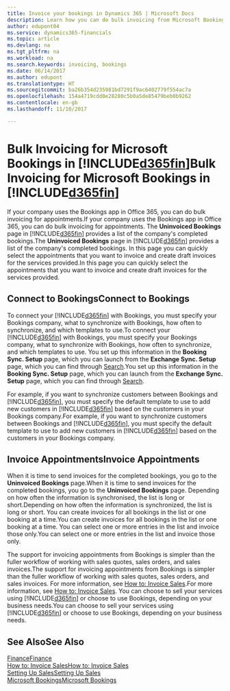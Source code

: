 ```yaml
---
title: Invoice your bookings in Dynamics 365 | Microsoft Docs
description: Learn how you can do bulk invoicing from Microsoft Bookings in Dynamics 365 Business edition .
author: edupont04
ms.service: dynamics365-financials
ms.topic: article
ms.devlang: na
ms.tgt_pltfrm: na
ms.workload: na
ms.search.keywords: invoicing, bookings
ms.date: 06/14/2017
ms.author: edupont
ms.translationtype: HT
ms.sourcegitcommit: ba26b354d235981bd7291f9ac6402779f554ac7a
ms.openlocfilehash: 154a4719cdd0e28280c5b0a5de85479beb0b9262
ms.contentlocale: en-gb
ms.lasthandoff: 11/10/2017

---
```

# <a name="bulk-invoicing-for-microsoft-bookings-in-included365finincludesd365finmdmd"></a><span data-ttu-id="7e135-103">Bulk Invoicing for Microsoft Bookings in [!INCLUDE[d365fin](includes/d365fin_md.md)]</span><span class="sxs-lookup"><span data-stu-id="7e135-103">Bulk Invoicing for Microsoft Bookings in [!INCLUDE[d365fin](includes/d365fin_md.md)]</span></span>
<span data-ttu-id="7e135-104">If your company uses the Bookings app in Office 365, you can do bulk invoicing for appointments.</span><span class="sxs-lookup"><span data-stu-id="7e135-104">If your company uses the Bookings app in Office 365, you can do bulk invoicing for appointments.</span></span> <span data-ttu-id="7e135-105">The **Uninvoiced Bookings** page in [!INCLUDE[d365fin](includes/d365fin_md.md)] provides a list of the company's completed bookings.</span><span class="sxs-lookup"><span data-stu-id="7e135-105">The **Uninvoiced Bookings** page in [!INCLUDE[d365fin](includes/d365fin_md.md)] provides a list of the company's completed bookings.</span></span> <span data-ttu-id="7e135-106">In this page you can quickly select the appointments that you want to invoice and create draft invoices for the services provided.</span><span class="sxs-lookup"><span data-stu-id="7e135-106">In this page you can quickly select the appointments that you want to invoice and create draft invoices for the services provided.</span></span>  

## <a name="connect-to-bookings"></a><span data-ttu-id="7e135-107">Connect to Bookings</span><span class="sxs-lookup"><span data-stu-id="7e135-107">Connect to Bookings</span></span>
<span data-ttu-id="7e135-108">To connect your [!INCLUDE[d365fin](includes/d365fin_md.md)] with Bookings, you must specify your Bookings company, what to synchronize with Bookings, how often to synchronize, and which templates to use.</span><span class="sxs-lookup"><span data-stu-id="7e135-108">To connect your [!INCLUDE[d365fin](includes/d365fin_md.md)] with Bookings, you must specify your Bookings company, what to synchronize with Bookings, how often to synchronize, and which templates to use.</span></span> <span data-ttu-id="7e135-109">You set up this information in the **Booking Sync. Setup** page, which you can launch from the **Exchange Sync. Setup** page, which you can find through [Search](ui-search.md).</span><span class="sxs-lookup"><span data-stu-id="7e135-109">You set up this information in the **Booking Sync. Setup** page, which you can launch from the **Exchange Sync. Setup** page, which you can find through [Search](ui-search.md).</span></span>  

<span data-ttu-id="7e135-110">For example, if you want to synchronize customers between Bookings and [!INCLUDE[d365fin](includes/d365fin_md.md)], you must specify the default template to use to add new customers in [!INCLUDE[d365fin](includes/d365fin_md.md)] based on the customers in your Bookings company.</span><span class="sxs-lookup"><span data-stu-id="7e135-110">For example, if you want to synchronize customers between Bookings and [!INCLUDE[d365fin](includes/d365fin_md.md)], you must specify the default template to use to add new customers in [!INCLUDE[d365fin](includes/d365fin_md.md)] based on the customers in your Bookings company.</span></span>  

## <a name="invoice-appointments"></a><span data-ttu-id="7e135-111">Invoice Appointments</span><span class="sxs-lookup"><span data-stu-id="7e135-111">Invoice Appointments</span></span>
<span data-ttu-id="7e135-112">When it is time to send invoices for the completed bookings, you go to the **Uninvoiced Bookings** page.</span><span class="sxs-lookup"><span data-stu-id="7e135-112">When it is time to send invoices for the completed bookings, you go to the **Uninvoiced Bookings** page.</span></span> <span data-ttu-id="7e135-113">Depending on how often the information is synchronised, the list is long or short.</span><span class="sxs-lookup"><span data-stu-id="7e135-113">Depending on how often the information is synchronized, the list is long or short.</span></span> <span data-ttu-id="7e135-114">You can create invoices for all bookings in the list or one booking at a time.</span><span class="sxs-lookup"><span data-stu-id="7e135-114">You can create invoices for all bookings in the list or one booking at a time.</span></span> <span data-ttu-id="7e135-115">You can select one or more entries in the list and invoice those only.</span><span class="sxs-lookup"><span data-stu-id="7e135-115">You can select one or more entries in the list and invoice those only.</span></span>  

<span data-ttu-id="7e135-116">The support for invoicing appointments from Bookings is simpler than the fuller workflow of working with sales quotes, sales orders, and sales invoices.</span><span class="sxs-lookup"><span data-stu-id="7e135-116">The support for invoicing appointments from Bookings is simpler than the fuller workflow of working with sales quotes, sales orders, and sales invoices.</span></span> <span data-ttu-id="7e135-117">For more information, see [How to: Invoice Sales](sales-how-invoice-sales.md).</span><span class="sxs-lookup"><span data-stu-id="7e135-117">For more information, see [How to: Invoice Sales](sales-how-invoice-sales.md).</span></span> <span data-ttu-id="7e135-118">You can choose to sell your services using [!INCLUDE[d365fin](includes/d365fin_md.md)] or choose to use Bookings, depending on your business needs.</span><span class="sxs-lookup"><span data-stu-id="7e135-118">You can choose to sell your services using [!INCLUDE[d365fin](includes/d365fin_md.md)] or choose to use Bookings, depending on your business needs.</span></span>  

## <a name="see-also"></a><span data-ttu-id="7e135-119">See Also</span><span class="sxs-lookup"><span data-stu-id="7e135-119">See Also</span></span>
[<span data-ttu-id="7e135-120">Finance</span><span class="sxs-lookup"><span data-stu-id="7e135-120">Finance</span></span>](finance.md)  
[<span data-ttu-id="7e135-121">How to: Invoice Sales</span><span class="sxs-lookup"><span data-stu-id="7e135-121">How to: Invoice Sales</span></span>](sales-how-invoice-sales.md)  
[<span data-ttu-id="7e135-122">Setting Up Sales</span><span class="sxs-lookup"><span data-stu-id="7e135-122">Setting Up Sales</span></span>](sales-setup-sales.md)  
[<span data-ttu-id="7e135-123">Microsoft Bookings</span><span class="sxs-lookup"><span data-stu-id="7e135-123">Microsoft Bookings</span></span>](https://products.office.com/en-us/business/scheduling-and-booking-app)  

